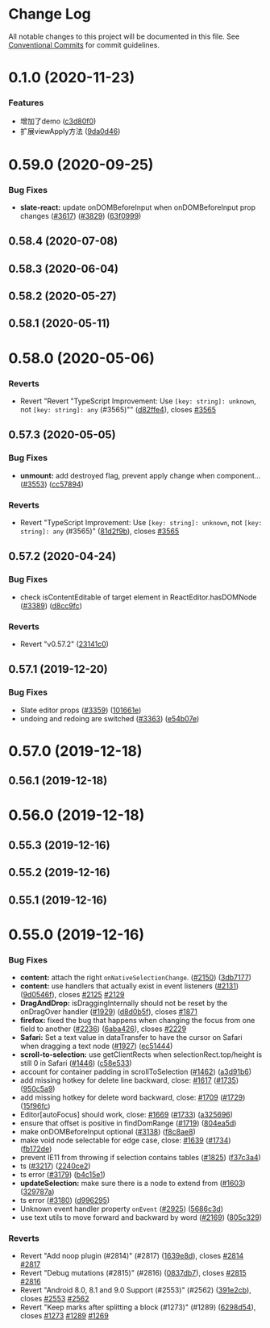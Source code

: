 # Change Log

All notable changes to this project will be documented in this file.
See [Conventional Commits](https://conventionalcommits.org) for commit guidelines.

# 0.1.0 (2020-11-23)


### Features

* 增加了demo ([c3d80f0](https://github.com/solidoc/iffe-react/commit/c3d80f063a07599ba1ac1f96364ab9986cdd2281))
* 扩展viewApply方法 ([9da0d46](https://github.com/solidoc/iffe-react/commit/9da0d467422aefe3ec91adc61ac8a0d9830ae3f4))



# 0.59.0 (2020-09-25)


### Bug Fixes

* **slate-react:** update onDOMBeforeInput when onDOMBeforeInput prop changes ([#3617](https://github.com/solidoc/iffe-react/issues/3617)) ([#3829](https://github.com/solidoc/iffe-react/issues/3829)) ([63f0999](https://github.com/solidoc/iffe-react/commit/63f099952ea36af355dab6a84b1dffd29b46f27e))



## 0.58.4 (2020-07-08)



## 0.58.3 (2020-06-04)



## 0.58.2 (2020-05-27)



## 0.58.1 (2020-05-11)



# 0.58.0 (2020-05-06)


### Reverts

* Revert "Revert "TypeScript Improvement: Use `[key: string]: unknown`, not `[key: string]: any` (#3565)"" ([d82ffe4](https://github.com/solidoc/iffe-react/commit/d82ffe49a5253de08adab8f36ac7f07879037977)), closes [#3565](https://github.com/solidoc/iffe-react/issues/3565)



## 0.57.3 (2020-05-05)


### Bug Fixes

* **unmount:** add destroyed flag, prevent apply change when component… ([#3553](https://github.com/solidoc/iffe-react/issues/3553)) ([cc57894](https://github.com/solidoc/iffe-react/commit/cc57894f9813b5c2a44499a128d850431bd9ae98))


### Reverts

* Revert "TypeScript Improvement: Use `[key: string]: unknown`, not `[key: string]: any` (#3565)" ([81d2f9b](https://github.com/solidoc/iffe-react/commit/81d2f9bb8f6a78590d7868deb289ec36fb208629)), closes [#3565](https://github.com/solidoc/iffe-react/issues/3565)



## 0.57.2 (2020-04-24)


### Bug Fixes

* check isContentEditable of target element in ReactEditor.hasDOMNode ([#3389](https://github.com/solidoc/iffe-react/issues/3389)) ([d8cc9fc](https://github.com/solidoc/iffe-react/commit/d8cc9fc46b6f247093c66d55652aced0b885348a))


### Reverts

* Revert "v0.57.2" ([23141c0](https://github.com/solidoc/iffe-react/commit/23141c046bf7cd00e71a186f8d63e7c2ad9f1f6e))



## 0.57.1 (2019-12-20)


### Bug Fixes

* Slate editor props ([#3359](https://github.com/solidoc/iffe-react/issues/3359)) ([101661e](https://github.com/solidoc/iffe-react/commit/101661ee27b53a228407173b0f8fdfd1a5f901d4))
* undoing and redoing are switched ([#3363](https://github.com/solidoc/iffe-react/issues/3363)) ([e54b07e](https://github.com/solidoc/iffe-react/commit/e54b07eba8ab23a8c26b275f77e8ec207f8c9b55))



# 0.57.0 (2019-12-18)



## 0.56.1 (2019-12-18)



# 0.56.0 (2019-12-18)



## 0.55.3 (2019-12-16)



## 0.55.2 (2019-12-16)



## 0.55.1 (2019-12-16)



# 0.55.0 (2019-12-16)


### Bug Fixes

* **content:** attach the right `onNativeSelectionChange`. ([#2150](https://github.com/solidoc/iffe-react/issues/2150)) ([3db7177](https://github.com/solidoc/iffe-react/commit/3db717761e8c4e553c2c259dcff415e8f79ebe4d))
* **content:** use handlers that actually exist in event listeners ([#2131](https://github.com/solidoc/iffe-react/issues/2131)) ([9d0546f](https://github.com/solidoc/iffe-react/commit/9d0546fad3a69e1c7aff318f69fa39c2e7a75149)), closes [#2125](https://github.com/solidoc/iffe-react/issues/2125) [#2129](https://github.com/solidoc/iffe-react/issues/2129)
* **DragAndDrop:** isDraggingInternally should not be reset by the onDragOver handler ([#1929](https://github.com/solidoc/iffe-react/issues/1929)) ([d8d0b5f](https://github.com/solidoc/iffe-react/commit/d8d0b5ff3c4f858b40bd5d4b259a684a01a55187)), closes [#1871](https://github.com/solidoc/iffe-react/issues/1871)
* **firefox:** fixed the bug that happens when changing the focus from one field to another ([#2236](https://github.com/solidoc/iffe-react/issues/2236)) ([6aba426](https://github.com/solidoc/iffe-react/commit/6aba4260f84a4ffe6ccbe60078c95f7c39a8a6c0)), closes [#2229](https://github.com/solidoc/iffe-react/issues/2229)
* **Safari:** Set a text value in dataTransfer to have the cursor on Safari when dragging a text node ([#1927](https://github.com/solidoc/iffe-react/issues/1927)) ([ec51444](https://github.com/solidoc/iffe-react/commit/ec51444df18958131696325d1454c15767c209b1))
* **scroll-to-selection:** use getClientRects when selectionRect.top/height is still 0 in Safari ([#1446](https://github.com/solidoc/iffe-react/issues/1446)) ([c58e533](https://github.com/solidoc/iffe-react/commit/c58e53364f6f30d68d26022a3a68b88b75d9463e))
* account for container padding in scrollToSelection ([#1462](https://github.com/solidoc/iffe-react/issues/1462)) ([a3d91b6](https://github.com/solidoc/iffe-react/commit/a3d91b6daae95642f19fd2b2fd7e3308c88113ac))
* add missing hotkey for delete line backward, close: [#1617](https://github.com/solidoc/iffe-react/issues/1617) ([#1735](https://github.com/solidoc/iffe-react/issues/1735)) ([950c5a9](https://github.com/solidoc/iffe-react/commit/950c5a92e1e3b19318b457eff3151d8bf39b87de))
* add missing hotkey for delete word backward, close: [#1709](https://github.com/solidoc/iffe-react/issues/1709) ([#1729](https://github.com/solidoc/iffe-react/issues/1729)) ([15f96fc](https://github.com/solidoc/iffe-react/commit/15f96fcfceecfcbbde4c7667f881d3efa46bb95f))
* Editor[autoFocus] should work, close: [#1669](https://github.com/solidoc/iffe-react/issues/1669) ([#1733](https://github.com/solidoc/iffe-react/issues/1733)) ([a325696](https://github.com/solidoc/iffe-react/commit/a3256963396364986ec91e9d0b4fe5b6a5497c4c))
* ensure that offset is positive in findDomRange ([#1719](https://github.com/solidoc/iffe-react/issues/1719)) ([804ea5d](https://github.com/solidoc/iffe-react/commit/804ea5d4d00312e5021c90ceaa81d6ac3f529027))
* make onDOMBeforeInput optional ([#3138](https://github.com/solidoc/iffe-react/issues/3138)) ([f8c8ae8](https://github.com/solidoc/iffe-react/commit/f8c8ae85964e76869e1ebafa3947953f154f1542))
* make void node selectable for edge case, close: [#1639](https://github.com/solidoc/iffe-react/issues/1639) ([#1734](https://github.com/solidoc/iffe-react/issues/1734)) ([fb172de](https://github.com/solidoc/iffe-react/commit/fb172dec6fdbb9b38037fb8e11814b6385588513))
* prevent IE11 from throwing if selection contains tables ([#1825](https://github.com/solidoc/iffe-react/issues/1825)) ([f37c3a4](https://github.com/solidoc/iffe-react/commit/f37c3a4776bbb49c3b5c123b3ea392431ea9c21f))
* ts ([#3217](https://github.com/solidoc/iffe-react/issues/3217)) ([2240ce2](https://github.com/solidoc/iffe-react/commit/2240ce227420f6d10888654d633861efa99be2e0))
* ts error ([#3179](https://github.com/solidoc/iffe-react/issues/3179)) ([b4c15e1](https://github.com/solidoc/iffe-react/commit/b4c15e13c10710ec1f55e2d2c6e66076adb2b8df))
* **updateSelection:** make sure there is a node to extend from ([#1603](https://github.com/solidoc/iffe-react/issues/1603)) ([329787a](https://github.com/solidoc/iffe-react/commit/329787a07a9fcd8b94f0015ba5ecb0bca3103d88))
* ts error ([#3180](https://github.com/solidoc/iffe-react/issues/3180)) ([d996295](https://github.com/solidoc/iffe-react/commit/d99629517dfb681f49c348100c37311131777677))
* Unknown event handler property `onEvent` ([#2925](https://github.com/solidoc/iffe-react/issues/2925)) ([5686c3d](https://github.com/solidoc/iffe-react/commit/5686c3d8cc9b623807ec740d2d996f6b11d18054))
* use text utils to move forward and backward by word ([#2169](https://github.com/solidoc/iffe-react/issues/2169)) ([805c329](https://github.com/solidoc/iffe-react/commit/805c329e5d9af21fb6286e7811c2689872e3a7f2))


### Reverts

* Revert "Add noop plugin (#2814)" (#2817) ([1639e8d](https://github.com/solidoc/iffe-react/commit/1639e8da49693775b5895392985b554027b055b2)), closes [#2814](https://github.com/solidoc/iffe-react/issues/2814) [#2817](https://github.com/solidoc/iffe-react/issues/2817)
* Revert "Debug mutations (#2815)" (#2816) ([0837db7](https://github.com/solidoc/iffe-react/commit/0837db7ce093d0f27404d1fb183d628f5188a1e4)), closes [#2815](https://github.com/solidoc/iffe-react/issues/2815) [#2816](https://github.com/solidoc/iffe-react/issues/2816)
* Revert "Android 8.0, 8.1 and 9.0 Support (#2553)" (#2562) ([391e2cb](https://github.com/solidoc/iffe-react/commit/391e2cba67adf5a36b95079be25808d96ad03238)), closes [#2553](https://github.com/solidoc/iffe-react/issues/2553) [#2562](https://github.com/solidoc/iffe-react/issues/2562)
* Revert "Keep marks after splitting a block (#1273)" (#1289) ([6298d54](https://github.com/solidoc/iffe-react/commit/6298d5442d560600f01c5032a4825e84fb86bc9f)), closes [#1273](https://github.com/solidoc/iffe-react/issues/1273) [#1289](https://github.com/solidoc/iffe-react/issues/1289) [#1269](https://github.com/solidoc/iffe-react/issues/1269)
